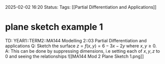 2025-02-02 16:20
Status: 
Tags: [[Partial Differentiation and Applications]]
# plane sketch example 1

TD: YEAR1::TERM2::MA144 Modelling 2::03 Partial Differentiation and applications
Q: Sketch the surface $z = f(x, y) = 6 - 3x - 2y$ where $x, y \geq 0$.
A: This can be done by suppressing dimensions, i.e setting each of $x,y,z$ to $0$ and seeing the relationships
![[MA144 Mod 2 Plane Sketch 1.png]]
<!--ID: 1738513379076-->
